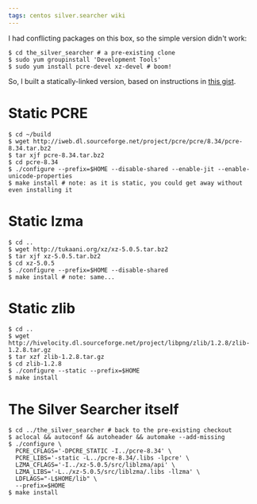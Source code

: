 ```yaml
---
tags: centos silver.searcher wiki
---
```


I had conflicting packages on this box, so the simple version didn't work:

```shell
$ cd the_silver_searcher # a pre-existing clone
$ sudo yum groupinstall 'Development Tools'
$ sudo yum install pcre-devel xz-devel # boom!
```

So, I built a statically-linked version, based on instructions in [this gist](https://gist.github.com/k-takata/5124445).

# Static PCRE

```shell
$ cd ~/build
$ wget http://iweb.dl.sourceforge.net/project/pcre/pcre/8.34/pcre-8.34.tar.bz2
$ tar xjf pcre-8.34.tar.bz2
$ cd pcre-8.34
$ ./configure --prefix=$HOME --disable-shared --enable-jit --enable-unicode-properties
$ make install # note: as it is static, you could get away without even installing it
```

# Static lzma

```shell
$ cd ..
$ wget http://tukaani.org/xz/xz-5.0.5.tar.bz2
$ tar xjf xz-5.0.5.tar.bz2
$ cd xz-5.0.5
$ ./configure --prefix=$HOME --disable-shared
$ make install # note: same...
```

# Static zlib

```shell
$ cd ..
$ wget http://hivelocity.dl.sourceforge.net/project/libpng/zlib/1.2.8/zlib-1.2.8.tar.gz
$ tar xzf zlib-1.2.8.tar.gz
$ cd zlib-1.2.8
$ ./configure --static --prefix=$HOME
$ make install
```

# The Silver Searcher itself

```shell
$ cd ../the_silver_searcher # back to the pre-existing checkout
$ aclocal && autoconf && autoheader && automake --add-missing
$ ./configure \
  PCRE_CFLAGS='-DPCRE_STATIC -I../pcre-8.34' \
  PCRE_LIBS='-static -L../pcre-8.34/.libs -lpcre' \
  LZMA_CFLAGS='-I../xz-5.0.5/src/liblzma/api' \
  LZMA_LIBS='-L../xz-5.0.5/src/liblzma/.libs -llzma' \
  LDFLAGS="-L$HOME/lib" \
  --prefix=$HOME
$ make install
```

